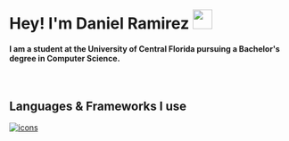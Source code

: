 <h1><b>Hey! I'm Daniel Ramirez </b><img src="https://media.giphy.com/media/hvRJCLFzcasrR4ia7z/giphy.gif" width="35"> </h1>

<p>
    <h4>I am a student at the University of Central Florida pursuing a Bachelor's degree in Computer Science.</h4> <br>
    <h2>Languages & Frameworks I use</h2>
    <a href="https://skillicons.dev" target="_blank">
        <img src="https://skillicons.dev/icons?i=py,java,c,html,css,bootstrap,flask" alt="icons"/>
    </a>
     
</p>
